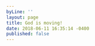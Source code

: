 ```yaml
---
byLine: ''
layout: page
title: God is moving!
date: 2018-06-11 16:35:14 -0400
published: false
---
```

